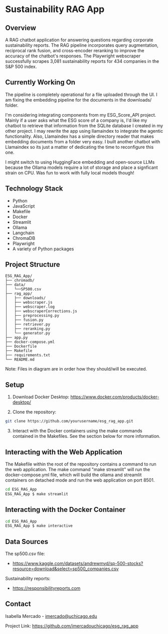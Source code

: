 # Sustainability RAG App

## Overview

A RAG chatbot application for answering questions regarding corporate sustainability reports. The RAG pipeline incorporates query augmentation, reciprocal rank fusion, and cross-encoder reranking to improve the accuracy of the chatbot's responses. The Playwright webscraper successfully scrapes 3,081 sustainability reports for 434 companies in the S&P 500 index.

## Currently Working On

The pipeline is completely operational for a file uploaded through the UI. I am fixing the embedding pipeline for the documents in the downloads/ folder. 

I'm considering integrating components from my ESG_Score_API project. Mainly if a user asks what the ESG score of a company is, I'd like my chatbot to retrieve that information from the SQLite database I created in my other project. I may rewrite the app using llamaindex to integrate the agentic functionality. Also, Llamaindex has a simple directory reader that makes embedding documents from a folder very easy. I built another chatbot with Llamaindex so its just a matter of dedicating the time to reconfigure this one.

I might switch to using HuggingFace embedding and open-source LLMs because the Ollama models require a lot of storage and place a signficant strain on CPU. Was fun to work with fully local models though!

## Technology Stack
- Python
- JavaScript
- Makefile
- Docker
- Streamlit
- Ollama
- Langchain
- ChromaDB
- Playwright
- A variety of Python packages

## Project Structure
```
ESG_RAG_App/
├── chromadb/
├── data/
│   └──SP500.csv
├── rag_app/
│   ├── downloads/
│   ├── webscraper.js
│   ├── webscraper.log
│   ├── webscraperCorrections.js
│   ├── preprocessing.py
│   ├── fusion.py
│   ├── retriever.py
│   ├── reranking.py
│   └── generator.py
├── app.py
├── docker-compose.yml
├── Dockerfile
├── Makefile
├── requirements.txt
└── README.md
```
Note: Files in diagram are in order how they should/will be executed.

## Setup

1. Download Docker Desktop: https://www.docker.com/products/docker-desktop/

2. Clone the repository:

```bash
git clone https://github.com/yourusername/esg_rag_app.git
```

3. Interact with the Docker containers using the make commands contained in the Makefiles. See the section below for more information.

## Interacting with the Web Application
The Makefile within the root of the repository contains a command to run the web application. The make command "make streamlit" will run the docker-compose.yml file, which will build the ollama and streamlit containers on detached mode and run the web application on port 8501.

```bash
cd ESG_RAG_App
ESG_RAG_App $ make streamlit
```

## Interacting with the Docker Container

```bash
cd ESG_RAG_App
ESG_RAG_App $ make interactive
```

## Data Sources
The sp500.csv file: 

- https://www.kaggle.com/datasets/andrewmvd/sp-500-stocks?resource=download&select=sp500_companies.csv

Sustainability reports:

- https://responsibilityreports.com

## Contact
Isabella Mercado - imercado@uchicago.edu

Project Link: https://github.com/imercadouchicago/esg_rag_app
